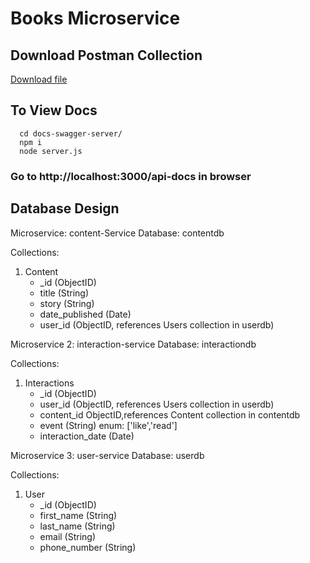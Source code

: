 # Books Microservice

## Download Postman Collection

[Download file](books_microservice.postman_collection.json)

## To View Docs

```
  cd docs-swagger-server/
  npm i
  node server.js
```

### Go to http://localhost:3000/api-docs  in browser

## Database Design
Microservice: content-Service
Database: contentdb

Collections:
1. Content
   - _id (ObjectID)
   - title (String)
   - story (String)
   - date_published (Date)
   - user_id (ObjectID, references Users collection in userdb)     

Microservice 2: interaction-service
Database: interactiondb

Collections:
1. Interactions
   - _id (ObjectID)
   - user_id (ObjectID, references Users collection in userdb)
   - content_id ObjectID,references Content collection in contentdb
   - event (String) enum: ['like','read']
   - interaction_date (Date)

Microservice 3: user-service
Database: userdb

Collections:
1. User
   - _id (ObjectID)
   - first_name (String)
   - last_name (String)
   - email (String)
   - phone_number (String)
  
